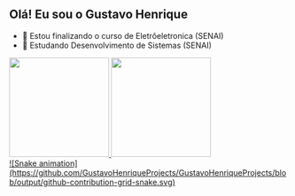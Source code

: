 ## Olá! Eu sou o Gustavo Henrique

- 🔭 Estou finalizando o curso de Eletrôeletronica (SENAI)
- 🌱 Estudando Desenvolvimento de Sistemas (SENAI)
<div>
<a href="https://github.com/GustavoHenriqueProjects">
<img height="180em" src="https://github-readme-stats.vercel.app/api/top-langs/?username=GustavoHenriqueProjects&layout=compact&langs_count=7&theme=dracula"/>
<img height="180em" src="https://github-readme-stats.vercel.app/api?username=GustavoHenriqueProjects&show_icons=true&theme=dracula&include_all_commits=true&count_private=true"/>
</div>
<div>
![Snake animation](https://github.com/GustavoHenriqueProjects/GustavoHenriqueProjects/blob/output/github-contribution-grid-snake.svg)
</div>
